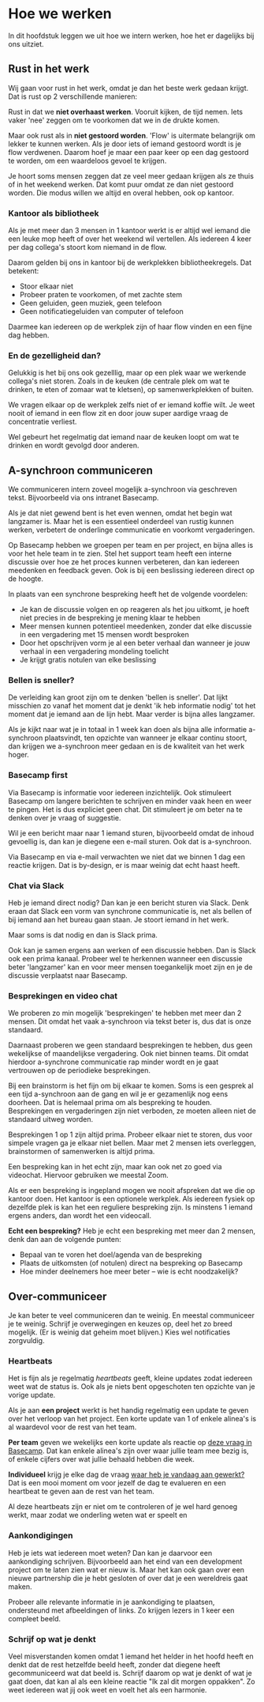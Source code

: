 # Hoe we werken
In dit hoofdstuk leggen we uit hoe we intern werken, hoe het er dagelijks bij ons uitziet.

## Rust in het werk
Wij gaan voor rust in het werk, omdat je dan het beste werk gedaan krijgt. Dat is rust op 2 verschillende manieren:

Rust in dat we **niet overhaast werken**. Vooruit kijken, de tijd nemen. Iets vaker 'nee' zeggen om te voorkomen dat we in de drukte komen.

Maar ook rust als in **niet gestoord worden**. 'Flow' is uitermate belangrijk om lekker te kunnen werken. Als je door iets of iemand gestoord wordt is je flow verdwenen. Daarom hoef je maar een paar keer op een dag gestoord te worden, om een waardeloos gevoel te krijgen.

Je hoort soms mensen zeggen dat ze veel meer gedaan krijgen als ze thuis of in het weekend werken. Dat komt puur omdat ze dan niet gestoord worden. Die modus willen we altijd en overal hebben, ook op kantoor.

### Kantoor als bibliotheek
Als je met meer dan 3 mensen in 1 kantoor werkt is er altijd wel iemand die een leuke mop heeft of over het weekend wil vertellen. Als iedereen 4 keer per dag collega's stoort kom niemand in de flow.

Daarom gelden bij ons in kantoor bij de werkplekken bibliotheekregels. Dat betekent:

- Stoor elkaar niet
- Probeer praten te voorkomen, of met zachte stem
- Geen geluiden, geen muziek, geen telefoon
- Geen notificatiegeluiden van computer of telefoon

Daarmee kan iedereen op de werkplek zijn of haar flow vinden en een fijne dag hebben.

### En de gezelligheid dan?
Gelukkig is het bij ons ook gezelllig, maar op een plek waar we werkende collega's niet storen. Zoals in de keuken (de centrale plek om wat te drinken, te eten of zomaar wat te kletsen), op samenwerkplekken of buiten.

We vragen elkaar op de werkplek zelfs niet of er iemand koffie wilt. Je weet nooit of iemand in een flow zit en door jouw super aardige vraag de concentratie verliest.

Wel gebeurt het regelmatig dat iemand naar de keuken loopt om wat te drinken en wordt gevolgd door anderen.

## A-synchroon communiceren
We communiceren intern zoveel mogelijk a-synchroon via geschreven tekst. Bijvoorbeeld via ons intranet Basecamp.

Als je dat niet gewend bent is het even wennen, omdat het begin wat langzamer is. Maar het is een essentieel onderdeel van rustig kunnen werken, verbetert de onderlinge communicatie en voorkomt vergaderingen.

Op Basecamp hebben we groepen per team en per project, en bijna alles is voor het hele team in te zien. Stel het support team heeft een interne discussie over hoe ze het proces kunnen verbeteren, dan kan iedereen meedenken en feedback geven. Ook is bij een beslissing iedereen direct op de hoogte.

In plaats van een synchrone bespreking heeft het de volgende voordelen:

- Je kan de discussie volgen en op reageren als het jou uitkomt, je hoeft niet precies in de bespreking je mening klaar te hebben
- Meer mensen kunnen potentieel meedenken, zonder dat elke discussie in een vergadering met 15 mensen wordt besproken
- Door het opschrijven vorm je al een beter verhaal dan wanneer je jouw verhaal in een vergadering mondeling toelicht
- Je krijgt gratis notulen van elke beslissing

### Bellen is sneller?
De verleiding kan groot zijn om te denken 'bellen is sneller'. Dat lijkt misschien zo vanaf het moment dat je denkt 'ik heb informatie nodig' tot het moment dat je iemand aan de lijn hebt. Maar verder is bijna alles langzamer.

Als je kijkt naar wat je in totaal in 1 week kan doen als bijna alle informatie a-synchroon plaatsvindt, ten opzichte van wanneer je elkaar continu stoort, dan krijgen we a-synchroon meer gedaan en is de kwaliteit van het werk hoger.

### Basecamp first
Via Basecamp is informatie voor iedereen inzichtelijk. Ook stimuleert Basecamp om langere berichten te schrijven en minder vaak heen en weer te pingen. Het is dus expliciet geen chat. Dit stimuleert je om beter na te denken over je vraag of suggestie.

Wil je een bericht maar naar 1 iemand sturen, bijvoorbeeld omdat de inhoud gevoellig is, dan kan je diegene een e-mail sturen. Ook dat is a-synchroon.

Via Basecamp en via e-mail verwachten we niet dat we binnen 1 dag een reactie krijgen. Dat is by-design, er is maar weinig dat echt haast heeft.

### Chat via Slack
Heb je iemand direct nodig? Dan kan je een bericht sturen via Slack. Denk eraan dat Slack een vorm van synchrone communicatie is, net als bellen of bij iemand aan het bureau gaan staan. Je stoort iemand in het werk.

Maar soms is dat nodig en dan is Slack prima.

Ook kan je samen ergens aan werken of een discussie hebben. Dan is Slack ook een prima kanaal. Probeer wel te herkennen wanneer een discussie beter 'langzamer' kan en voor meer mensen toegankelijk moet zijn en je de discussie verplaatst naar Basecamp.

### Besprekingen en video chat
We proberen zo min mogelijk 'besprekingen' te hebben met meer dan 2 mensen. Dit omdat het vaak a-synchroon via tekst beter is, dus dat is onze standaard.

Daarnaast proberen we geen standaard besprekingen te hebben, dus geen wekelijkse of maandelijkse vergadering. Ook niet binnen teams. Dit omdat hierdoor a-synchrone communicatie rap minder wordt en je gaat vertrouwen op de periodieke besprekingen.

Bij een brainstorm is het fijn om bij elkaar te komen. Soms is een gesprek al een tijd a-synchroon aan de gang en wil je er gezamenlijk nog eens doorheen. Dat is helemaal prima om als bespreking te houden. Besprekingen en vergaderingen zijn niet verboden, ze moeten alleen niet de standaard uitweg worden.

Besprekingen 1 op 1 zijn altijd prima. Probeer elkaar niet te storen, dus voor simpele vragen ga je elkaar niet bellen. Maar met 2 mensen iets overleggen, brainstormen of samenwerken is altijd prima.

Een bespreking kan in het echt zijn, maar kan ook net zo goed via videochat. Hiervoor gebruiken we meestal Zoom.

Als er een bespreking is ingepland mogen we nooit afspreken dat we die op kantoor doen. Het kantoor is een optionele werkplek. Als iedereen fysiek op dezelfde plek is kan het een reguliere bespreking zijn. Is minstens 1 iemand ergens anders, dan wordt het een videocall.

**Echt een bespreking?**
Heb je echt een bespreking met meer dan 2 mensen, denk dan aan de volgende punten:

- Bepaal van te voren het doel/agenda van de bespreking
- Plaats de uitkomsten (of notulen) direct na bespreking op Basecamp
- Hoe minder deelnemers hoe meer beter – wie is echt noodzakelijk?

## Over-communiceer
Je kan beter te veel communiceren dan te weinig. En meestal communiceer je te weinig. Schrijf je overwegingen en keuzes op, deel het zo breed mogelijk. (Er is weinig dat geheim moet blijven.) Kies wel notificaties zorgvuldig.

### Heartbeats
Het is fijn als je regelmatig *heartbeats* geeft, kleine updates zodat iedereen weet wat de status is. Ook als je niets bent opgeschoten ten opzichte van je vorige update.

Als je aan **een project** werkt is het handig regelmatig een update te geven over het verloop van het project. Een korte update van 1 of enkele alinea's is al waardevol voor de rest van het team.

**Per team** geven we wekelijks een korte update als reactie op [deze vraag in Basecamp](https://3.basecamp.com/3093964/buckets/1781603/questions/1684505943). Dat kan enkele alinea's zijn over waar jullie team mee bezig is, of enkele cijfers over wat jullie behaald hebben die week.

**Individueel** krijg je elke dag de vraag [waar heb je vandaag aan gewerkt?](https://3.basecamp.com/3093964/buckets/1781603/questions/1684495112) Dat is een mooi moment om voor jezelf de dag te evalueren en een heartbeat te geven aan de rest van het team.

Al deze heartbeats zijn er niet om te controleren of je wel hard genoeg werkt, maar zodat we onderling weten wat er speelt en 

### Aankondigingen
Heb je iets wat iedereen moet weten? Dan kan je daarvoor een aankondiging schrijven. Bijvoorbeeld aan het eind van een development project om te laten zien wat er nieuw is. Maar het kan ook gaan over een nieuwe partnership die je hebt gesloten of over dat je een wereldreis gaat maken.

Probeer alle relevante informatie in je aankondiging te plaatsen, ondersteund met afbeeldingen of links. Zo krijgen lezers in 1 keer een compleet beeld.

### Schrijf op wat je denkt
Veel misverstanden komen omdat 1 iemand het helder in het hoofd heeft en denkt dat de rest hetzelfde beeld heeft, zonder dat diegene heeft gecommuniceerd wat dat beeld is. Schrijf daarom op wat je denkt of wat je gaat doen, dat kan al als een kleine reactie "Ik zal dit morgen oppakken". Zo weet iedereen wat jij ook weet en voelt het als een harmonie.
